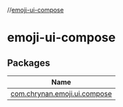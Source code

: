 //[emoji-ui-compose](index.md)

# emoji-ui-compose

## Packages

| Name |
|---|
| [com.chrynan.emoji.ui.compose](emoji-ui-compose/com.chrynan.emoji.ui.compose/index.md) |
